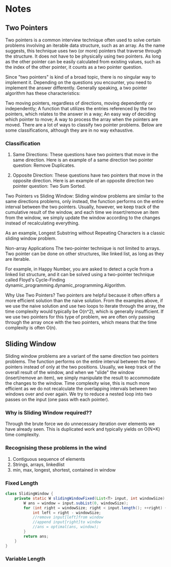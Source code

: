 # Notes

## Two Pointers
Two pointers is a common interview technique often used to solve certain problems involving an iterable data structure, such as an array. As the name suggests, this technique uses two (or more) pointers that traverse through the structure. It does not have to be physically using two pointers. As long as the other pointer can be easily calculated from existing values, such as the index of the other pointer, it counts as a two pointer question.

Since "two pointers" is kind of a broad topic, there is no singular way to implement it. Depending on the questions you encounter, you need to implement the answer differently. Generally speaking, a two pointer algorithm has these characteristics:

Two moving pointers, regardless of directions, moving dependently or independently;
A function that utilizes the entries referenced by the two pointers, which relates to the answer in a way;
An easy way of deciding which pointer to move;
A way to process the array when the pointers are moved.
There are a lot of ways to classify two pointer problems. Below are some classifications, although they are in no way exhaustive.

### Classification
1. Same Directions:
These questions have two pointers that move in the same direction. Here is an example of a same direction two pointer question: Remove Duplicates.

2. Opposite Direction: These questions have two pointers that move in the opposite direction. Here is an example of an opposite direction two pointer question: Two Sum Sorted.

Two Pointers vs Sliding Window:
Sliding window problems are similar to the same directions problems, only instead, the function performs on the entire interval between the two pointers. Usually, however, we keep track of the cumulative result of the window, and each time we insert/remove an item from the window, we simply update the window according to the changes instead of recalculating everything.

As an example, Longest Substring without Repeating Characters is a classic sliding window problem.

Non-array Applications
The two-pointer technique is not limited to arrays. Two pointer can be done on other structures, like linked list, as long as they are iterable.

For example, in Happy Number, you are asked to detect a cycle from a linked list structure, and it can be solved using a two-pointer technique called Floyd's Cycle-Finding dynamic_programming.dynamic_programming.Algorithm.

Why Use Two Pointers?
Two pointers are helpful because it often offers a more efficient solution than the naive solution. From the examples above, if we use the naive solution and use two loops to iterate through the array, the time complexity would typically be O(n^2), which is generally insufficient. If we use two pointers for this type of problem, we are often only passing through the array once with the two pointers, which means that the time complexity is often O(n).
##  Sliding Window

Sliding window problems are a variant of the same direction two pointers problems. The function performs on the entire interval between the two pointers instead of only at the two positions. Usually, we keep track of the overall result of the window, and when we "slide" the window (insert/remove an item), we simply manipulate the result to accommodate the changes to the window. Time complexity wise, this is much more efficient as we do not recalculate the overlapping intervals between two windows over and over again. We try to reduce a nested loop into two passes on the input (one pass with each pointer).

### Why is Sliding Window required??
Through the brute force we do unnecessary iteration over elements we have already seen.
This is duplicated work and typically yields on O(N*K) time complexity.

### Recognising these problems in the wind
1. Contiguous sequence of elements
2. Strings, arrays, linkedlist
3. min, max, longest, shortest, contained in window

### Fixed Length
```java
class SlidingWindow {
    private static W slidingWindowFixed(List<T> input, int windowSize) {
        W ans = window = input.subList(0, windowSize);
        for (int right = windowSize; right < input.length(); ++right) {
            int left = right - windowSize;
            //remove input[left]from window
            //append input[right]to window
            //ans = optimal(ans, window);
        }
        return ans;
    }
}
```

### Variable Length
